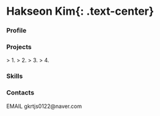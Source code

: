 # Hakseon Kim{: .text-center}

<h3> Profile </h3>





<h3> Projects </h3>
> 1.
> 2.
> 3.
> 4.


<h3> Skills </h3>




<h3> Contacts </h3>
EMAIL   gkrtjs0122@naver.com
